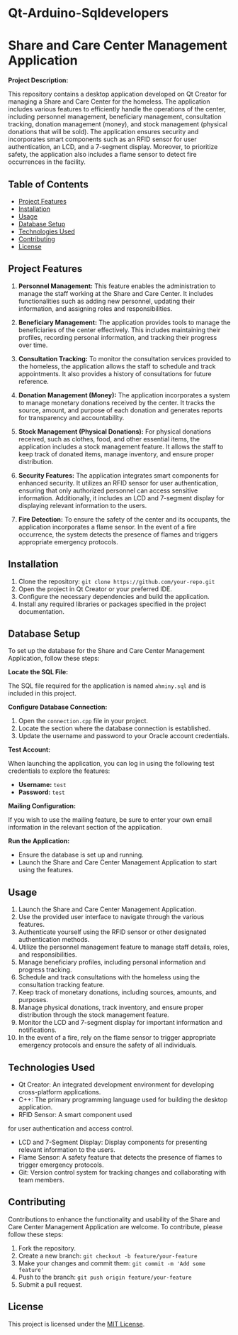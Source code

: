 # Qt-Arduino-Sqldevelopers
# Share and Care Center Management Application

**Project Description:**

This repository contains a desktop application developed on Qt Creator for managing a Share and Care Center for the homeless. The application includes various features to efficiently handle the operations of the center, including personnel management, beneficiary management, consultation tracking, donation management (money), and stock management (physical donations that will be sold). The application ensures security and incorporates smart components such as an RFID sensor for user authentication, an LCD, and a 7-segment display. Moreover, to prioritize safety, the application also includes a flame sensor to detect fire occurrences in the facility.

## Table of Contents

- [Project Features](#project-features)
- [Installation](#installation)
- [Usage](#usage)
-  [Database Setup](#Database-Setup)
- [Technologies Used](#technologies-used)
- [Contributing](#contributing)
- [License](#license)

## Project Features

1. **Personnel Management:** This feature enables the administration to manage the staff working at the Share and Care Center. It includes functionalities such as adding new personnel, updating their information, and assigning roles and responsibilities.

2. **Beneficiary Management:** The application provides tools to manage the beneficiaries of the center effectively. This includes maintaining their profiles, recording personal information, and tracking their progress over time.

3. **Consultation Tracking:** To monitor the consultation services provided to the homeless, the application allows the staff to schedule and track appointments. It also provides a history of consultations for future reference.

4. **Donation Management (Money):** The application incorporates a system to manage monetary donations received by the center. It tracks the source, amount, and purpose of each donation and generates reports for transparency and accountability.

5. **Stock Management (Physical Donations):** For physical donations received, such as clothes, food, and other essential items, the application includes a stock management feature. It allows the staff to keep track of donated items, manage inventory, and ensure proper distribution.

6. **Security Features:** The application integrates smart components for enhanced security. It utilizes an RFID sensor for user authentication, ensuring that only authorized personnel can access sensitive information. Additionally, it includes an LCD and 7-segment display for displaying relevant information to the users.

7. **Fire Detection:** To ensure the safety of the center and its occupants, the application incorporates a flame sensor. In the event of a fire occurrence, the system detects the presence of flames and triggers appropriate emergency protocols.

## Installation

1. Clone the repository: `git clone https://github.com/your-repo.git`
2. Open the project in Qt Creator or your preferred IDE.
3. Configure the necessary dependencies and build the application.
4. Install any required libraries or packages specified in the project documentation.

## Database Setup

To set up the database for the Share and Care Center Management Application, follow these steps:

**Locate the SQL File:**

The SQL file required for the application is named `ahminy.sql` and is included in this project.

**Configure Database Connection:**

1. Open the `connection.cpp` file in your project.
2. Locate the section where the database connection is established.
3. Update the username and password to your Oracle account credentials.

**Test Account:**

When launching the application, you can log in using the following test credentials to explore the features:

- **Username:** `test`
- **Password:** `test`

**Mailing Configuration:**

If you wish to use the mailing feature, be sure to enter your own email information in the relevant section of the application.

**Run the Application:**

- Ensure the database is set up and running.
- Launch the Share and Care Center Management Application to start using the features.

## Usage

1. Launch the Share and Care Center Management Application.
2. Use the provided user interface to navigate through the various features.
3. Authenticate yourself using the RFID sensor or other designated authentication methods.
4. Utilize the personnel management feature to manage staff details, roles, and responsibilities.
5. Manage beneficiary profiles, including personal information and progress tracking.
6. Schedule and track consultations with the homeless using the consultation tracking feature.
7. Keep track of monetary donations, including sources, amounts, and purposes.
8. Manage physical donations, track inventory, and ensure proper distribution through the stock management feature.
9. Monitor the LCD and 7-segment display for important information and notifications.
10. In the event of a fire, rely on the flame sensor to trigger appropriate emergency protocols and ensure the safety of all individuals.

## Technologies Used

- Qt Creator: An integrated development environment for developing cross-platform applications.
- C++: The primary programming language used for building the desktop application.
- RFID Sensor: A smart component used

 for user authentication and access control.
- LCD and 7-Segment Display: Display components for presenting relevant information to the users.
- Flame Sensor: A safety feature that detects the presence of flames to trigger emergency protocols.
- Git: Version control system for tracking changes and collaborating with team members.

## Contributing

Contributions to enhance the functionality and usability of the Share and Care Center Management Application are welcome. To contribute, please follow these steps:

1. Fork the repository.
2. Create a new branch: `git checkout -b feature/your-feature`
3. Make your changes and commit them: `git commit -m 'Add some feature'`
4. Push to the branch: `git push origin feature/your-feature`
5. Submit a pull request.

## License

This project is licensed under the [MIT License](LICENSE).
